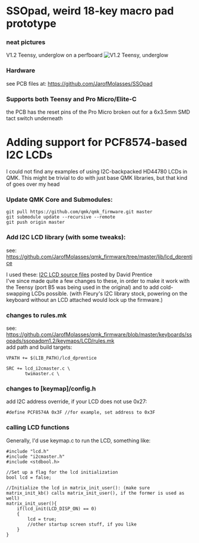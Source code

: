 # SSOpad, weird 18-key macro pad prototype

### neat pictures
V1.2 Teensy, underglow on a perfboard
![V1.2 Teensy, underglow](https://user-images.githubusercontent.com/33560291/85184022-05ea1000-b243-11ea-93e6-429593b7d0d9.jpg)

### Hardware
see PCB files at: https://github.com/JarofMolasses/SSOpad

### Supports both Teensy and Pro Micro/Elite-C
the PCB has the reset pins of the Pro Micro broken out for a 6x3.5mm SMD tact switch underneath


# Adding support for PCF8574-based I2C LCDs
I could not find any examples of using I2C-backpacked HD44780 LCDs in QMK. This might be trivial to do with just base QMK libraries, but that kind of goes over my head 

### Update QMK Core and Submodules:
```
git pull https://github.com/qmk/qmk_firmware.git master
git submodule update --recursive --remote
git push origin master
```
### Add I2C LCD library (with some tweaks):
see: https://github.com/JarofMolasses/qmk_firmware/tree/master/lib/lcd_dprentice

I used these: [I2C LCD source files](https://www.avrfreaks.net/comment/2640876#comment-2640876) posted by David Prentice\
I've since made quite a few changes to these, in order to make it work with the Teensy (port B5 was being used in the original) and to add cold-swapping LCDs possible. (with Fleury's I2C library stock, powering on the keyboard without an LCD attached would lock up the firmware.) 

### changes to rules.mk 
see: https://github.com/JarofMolasses/qmk_firmware/blob/master/keyboards/ssopads/ssopadpm1.2/keymaps/LCD/rules.mk \
add path and build targets:
```
VPATH += $(LIB_PATH)/lcd_dprentice

SRC += lcd_i2cmaster.c \
       twimaster.c \
```
### changes to [keymap]/config.h
add I2C address override, if your LCD does not use 0x27:
```
#define PCF8574A 0x3F //for example, set address to 0x3F
```

### calling LCD functions 
Generally, I'd use keymap.c to run the LCD, something like:
```
#include "lcd.h"
#include "i2cmaster.h"
#include <stdbool.h>

//Set up a flag for the lcd initialization
bool lcd = false;

//Initialize the lcd in matrix_init_user(): (make sure matrix_init_kb() calls matrix_init_user(), if the former is used as well)
matrix_init_user(){
    if(lcd_init(LCD_DISP_ON) == 0)
    {
        lcd = true;
        //other startup screen stuff, if you like
    }
}
```





